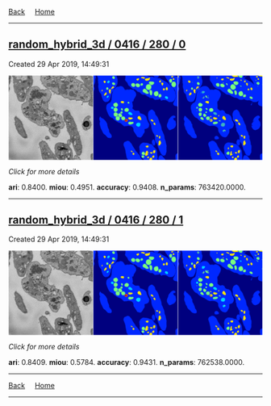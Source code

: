 
[Back](..)&nbsp;&nbsp;&nbsp;&nbsp;&nbsp;[Home](https://leapmanlab.github.io/snapshots)

---

<div class="summary"><a href="0"><h2>random_hybrid_3d / 0416 / 280 / 0</h2></a><p>Created 29 Apr 2019, 14:49:31
</p><a href="0"><img src="0/media/summary.png" align="center"></a><p>
<i>Click for more details</i>
</p></div>

**ari**: 0.8400. **miou**: 0.4951. **accuracy**: 0.9408. **n_params**: 763420.0000. 

---

<div class="summary"><a href="1"><h2>random_hybrid_3d / 0416 / 280 / 1</h2></a><p>Created 29 Apr 2019, 14:49:31
</p><a href="1"><img src="1/media/summary.png" align="center"></a><p>
<i>Click for more details</i>
</p></div>

**ari**: 0.8409. **miou**: 0.5784. **accuracy**: 0.9431. **n_params**: 762538.0000. 

---

[Back](..)&nbsp;&nbsp;&nbsp;&nbsp;&nbsp;[Home](https://leapmanlab.github.io/snapshots)

---